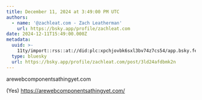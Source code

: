 ```yaml
---
title: December 11, 2024 at 3:49:00 PM UTC
authors:
  - name: '@zachleat.com - Zach Leatherman'
    url: https://bsky.app/profile/zachleat.com
date: 2024-12-11T15:49:00.000Z
metadata:
  uuid: >-
    11ty/import::rss::at://did:plc:xpchjovbk6sxl3bv74z7cs54/app.bsky.feed.post/3ld24afdbmk2n
  type: bluesky
  url: https://bsky.app/profile/zachleat.com/post/3ld24afdbmk2n
---
```

arewebcomponentsathingyet.com

(Yes)
https://arewebcomponentsathingyet.com/